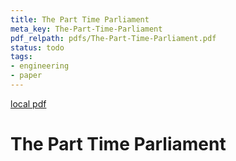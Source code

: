 ```yaml
---
title: The Part Time Parliament
meta_key: The-Part-Time-Parliament
pdf_relpath: pdfs/The-Part-Time-Parliament.pdf
status: todo
tags:
- engineering
- paper
---
```


[local pdf](../../../pdfs/The-Part-Time-Parliament.pdf)

# The Part Time Parliament
